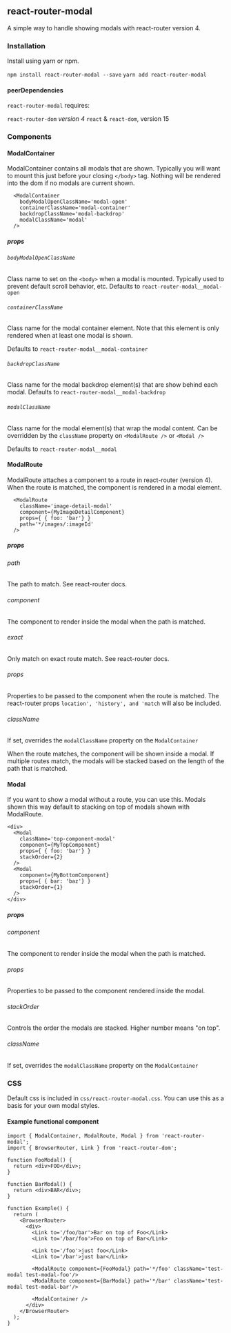 ## react-router-modal

A simple way to handle showing modals with react-router version 4.

### Installation

Install using yarn or npm.

`npm install react-router-modal --save`
`yarn add react-router-modal`

#### peerDependencies

`react-router-modal` requires:

`react-router-dom` *version 4*
`react` & `react-dom`, version 15

### Components

#### ModalContainer

ModalContainer contains all modals that are shown. Typically you will want to mount this just before your closing `</body>` tag.
Nothing will be rendered into the dom if no modals are current shown.

```
  <ModalContainer
    bodyModalOpenClassName='modal-open'
    containerClassName='modal-container'
    backdropClassName='modal-backdrop'
    modalClassName='modal'
  />
```

##### props

###### `bodyModalOpenClassName`

Class name to set on the `<body>` when a modal is mounted. Typically used to prevent default scroll behavior, etc.
Defaults to `react-router-modal__modal-open`

###### `containerClassName`
Class name for the modal container element. Note that this element is only rendered when at least one modal is shown.

Defaults to `react-router-modal__modal-container`

###### `backdropClassName`
Class name for the modal backdrop element(s) that are show behind each modal.
Defaults to `react-router-modal__modal-backdrop`

###### `modalClassName`
Class name for the modal element(s) that wrap the modal content. Can be overridden by the `className` property on `<ModalRoute />` or `<Modal />`

Defaults to `react-router-modal__modal`

#### ModalRoute

ModalRoute attaches a component to a route in react-router (version 4). When the route is matched, the component is rendered in a modal element.

```
  <ModalRoute
    className='image-detail-modal'
    component={MyImageDetailComponent}
    props={ { foo: 'bar'} }
    path='*/images/:imageId'
  />
```
##### props

###### path

The path to match. See react-router docs.

###### component

The component to render inside the modal when the path is matched.

###### exact

Only match on exact route match. See react-router docs.

###### props

Properties to be passed to the component when the route is matched.
The react-router props `location', 'history', and 'match` will also be included.

###### className

If set, overrides the `modalClassName` property on the `ModalContainer`

When the route matches, the component will be shown inside a modal.
If multiple routes match, the modals will be stacked based on the length of the path that is matched.

#### Modal

If you want to show a modal without a route, you can use this. Modals shown this way default to stacking on top of modals shown with ModalRoute.


```
<div>
  <Modal
    className='top-component-modal'
    component={MyTopComponent}
    props={ { foo: 'bar'} }
    stackOrder={2}
  />
  <Modal
    component={MyBottomComponent}
    props={ { bar: 'baz'} }
    stackOrder={1}
  />
</div>
```
##### props

###### component

The component to render inside the modal when the path is matched.

###### props

Properties to be passed to the component rendered inside the modal.

###### stackOrder

Controls the order the modals are stacked. Higher number means "on top".

###### className

If set, overrides the `modalClassName` property on the `ModalContainer`

### CSS

Default css is included in `css/react-router-modal.css`. You can use this as a basis for your own modal styles.

#### Example functional component
```
import { ModalContainer, ModalRoute, Modal } from 'react-router-modal';
import { BrowserRouter, Link } from 'react-router-dom';

function FooModal() {
  return <div>FOO</div>;
}

function BarModal() {
  return <div>BAR</div>;
}

function Example() {
  return (
    <BrowserRouter>
      <div>
        <Link to='/foo/bar'>Bar on top of Foo</Link>
        <Link to='/bar/foo'>Foo on top of Bar</Link>

        <Link to='/foo'>just foo</Link>
        <Link to='/bar'>just bar</Link>

        <ModalRoute component={FooModal} path='*/foo' className='test-modal test-modal-foo'/>
        <ModalRoute component={BarModal} path='*/bar' className='test-modal test-modal-bar'/>

        <ModalContainer />
      </div>
    </BrowserRouter>
  );
}
```
